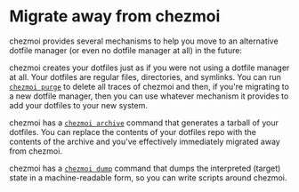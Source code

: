 # Migrate away from chezmoi

chezmoi provides several mechanisms to help you move to an alternative dotfile
manager (or even no dotfile manager at all) in the future:

chezmoi creates your dotfiles just as if you were not using a dotfile manager at
all. Your dotfiles are regular files, directories, and symlinks. You can run
[`chezmoi purge`](../../reference/commands/purge.md) to delete all traces of
chezmoi and then, if you're migrating to a new dotfile manager, then you can use
whatever mechanism it provides to add your dotfiles to your new system.

chezmoi has a [`chezmoi archive`](../../reference/commands/archive.md) command
that generates a tarball of your dotfiles. You can replace the contents of your
dotfiles repo with the contents of the archive and you've effectively
immediately migrated away from chezmoi.

chezmoi has a [`chezmoi dump`](../../reference/commands/dump.md) command that
dumps the interpreted (target) state in a machine-readable form, so you can
write scripts around chezmoi.
